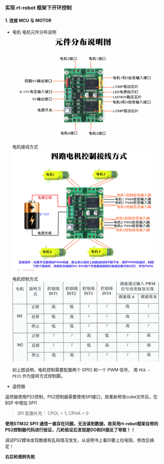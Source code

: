 ### 实现 rt-robot 框架下开环控制

#### 1. 连接 MCU 与 MOTOR 

- 电机
	电机元件分布说明
	![motor](figures/L298P.png)

	电机接线方式
	![motor](figures/L298P-2.png)

	电机控制方式
	![motor_ctrl](figures/motor_ctrl.png)

	如上图说明，电机控制需要配置两个 GPIO 和一个 PWM 信号， 用 `PE8 ~ PE15` 作为旋转方式控制脚。

- 遥控器

遥控器使用PS2控制，PS2控制器需要使用SPI接口，故重新修改cube文件后，在 BSP 中增加 SPI1

> SPI 配置补充： CPOL = 1; CPHA = 0

**使用STM32 SPI1 通信一直存在问题，无法读到数据，故采用rt-robot框架自带的PS2控制器代码进行验证，几轮验证后发现是DO和DI接反了导致！！**



调试PS2模块发现数据有乱码情况发生，从说明书上看DI要上拉电阻，修改后搞定！



**右后轮倒转失败**